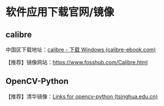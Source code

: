 # 软件应用下载官网/镜像

## calibre

中国区下载地址：[calibre - 下载 Windows (calibre-ebook.com)](https://www.calibre-ebook.com/zh_CN/download_windows)

【推荐】镜像网站：https://www.fosshub.com/Calibre.html

## OpenCV-Python

【推荐】清华镜像：[Links for opencv-python (tsinghua.edu.cn)](https://mirrors.tuna.tsinghua.edu.cn/pypi/web/simple/opencv-python/)
